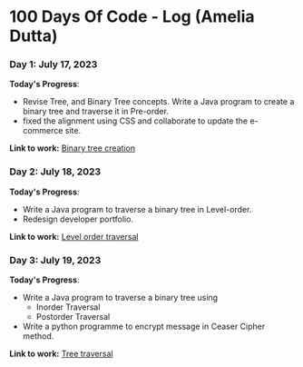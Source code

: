 # 100 Days Of Code - Log (Amelia Dutta)

### Day 1: July 17, 2023

**Today's Progress**: 
- Revise Tree, and Binary Tree concepts. Write a Java program to create a binary tree and traverse it in Pre-order.
- fixed the alignment using CSS and collaborate to update the e-commerce site.

**Link to work:** [Binary tree creation](https://github.com/amelia2802/Coding-Practice/blob/master/Trees/binaryTreeCreation.java)

### Day 2: July 18, 2023

**Today's Progress**: 
- Write a Java program to traverse a binary tree in Level-order.
- Redesign developer portfolio.

**Link to work:** [Level order traversal](https://github.com/amelia2802/Coding-Practice/blob/master/Trees/levelOrderTraversal.java)

### Day 3: July 19, 2023

**Today's Progress**: 
- Write a Java program to traverse a binary tree using
     - Inorder Traversal
     - Postorder Traversal 
- Write a python programme to encrypt message in Ceaser Cipher method.

**Link to work:** [Tree traversal](https://github.com/amelia2802/Coding-Practice/blob/master/Trees/treeTraversal.java)
